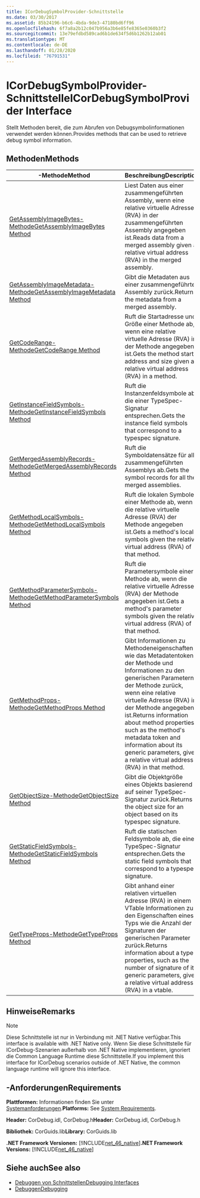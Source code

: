 ```yaml
---
title: ICorDebugSymbolProvider-Schnittstelle
ms.date: 03/30/2017
ms.assetid: 85b24196-b6c6-4bda-9de3-47180bd6ff96
ms.openlocfilehash: 6f7a8a2b12c047b956a3b6e85fe8365e0360b3f2
ms.sourcegitcommit: 13e79efdbd589cad6b1de634f5d6b1262b12ab01
ms.translationtype: MT
ms.contentlocale: de-DE
ms.lasthandoff: 01/28/2020
ms.locfileid: "76791531"
---
```

# <a name="icordebugsymbolprovider-interface"></a><span data-ttu-id="53940-102">ICorDebugSymbolProvider-Schnittstelle</span><span class="sxs-lookup"><span data-stu-id="53940-102">ICorDebugSymbolProvider Interface</span></span>
<span data-ttu-id="53940-103">Stellt Methoden bereit, die zum Abrufen von Debugsymbolinformationen verwendet werden können.</span><span class="sxs-lookup"><span data-stu-id="53940-103">Provides methods that can be used to retrieve debug symbol information.</span></span>  
  
## <a name="methods"></a><span data-ttu-id="53940-104">Methoden</span><span class="sxs-lookup"><span data-stu-id="53940-104">Methods</span></span>  
  
|<span data-ttu-id="53940-105">-Methode</span><span class="sxs-lookup"><span data-stu-id="53940-105">Method</span></span>|<span data-ttu-id="53940-106">Beschreibung</span><span class="sxs-lookup"><span data-stu-id="53940-106">Description</span></span>|  
|------------|-----------------|  
|[<span data-ttu-id="53940-107">GetAssemblyImageBytes-Methode</span><span class="sxs-lookup"><span data-stu-id="53940-107">GetAssemblyImageBytes Method</span></span>](icordebugsymbolprovider-getassemblyimagebytes-method.md)|<span data-ttu-id="53940-108">Liest Daten aus einer zusammengeführten Assembly, wenn eine relative virtuelle Adresse (RVA) in der zusammengeführten Assembly angegeben ist.</span><span class="sxs-lookup"><span data-stu-id="53940-108">Reads data from a merged assembly given a relative virtual address (RVA) in the merged assembly.</span></span>|  
|[<span data-ttu-id="53940-109">GetAssemblyImageMetadata-Methode</span><span class="sxs-lookup"><span data-stu-id="53940-109">GetAssemblyImageMetadata Method</span></span>](icordebugsymbolprovider-getassemblyimagemetadata-method.md)|<span data-ttu-id="53940-110">Gibt die Metadaten aus einer zusammengeführten Assembly zurück.</span><span class="sxs-lookup"><span data-stu-id="53940-110">Returns the metadata from a merged assembly.</span></span>|  
|[<span data-ttu-id="53940-111">GetCodeRange-Methode</span><span class="sxs-lookup"><span data-stu-id="53940-111">GetCodeRange Method</span></span>](icordebugsymbolprovider-getcoderange-method.md)|<span data-ttu-id="53940-112">Ruft die Startadresse und Größe einer Methode ab, wenn eine relative virtuelle Adresse (RVA) in der Methode angegeben ist.</span><span class="sxs-lookup"><span data-stu-id="53940-112">Gets the method start address and size given a relative virtual address (RVA) in a method.</span></span>|  
|[<span data-ttu-id="53940-113">GetInstanceFieldSymbols-Methode</span><span class="sxs-lookup"><span data-stu-id="53940-113">GetInstanceFieldSymbols Method</span></span>](icordebugsymbolprovider-getinstancefieldsymbols-method.md)|<span data-ttu-id="53940-114">Ruft die Instanzenfeldsymbole ab, die einer TypeSpec-Signatur entsprechen.</span><span class="sxs-lookup"><span data-stu-id="53940-114">Gets the instance field symbols that correspond to a typespec signature.</span></span>|  
|[<span data-ttu-id="53940-115">GetMergedAssemblyRecords-Methode</span><span class="sxs-lookup"><span data-stu-id="53940-115">GetMergedAssemblyRecords Method</span></span>](icordebugsymbolprovider-getmergedassemblyrecords-method.md)|<span data-ttu-id="53940-116">Ruft die Symboldatensätze für alle zusammengeführten Assemblys ab.</span><span class="sxs-lookup"><span data-stu-id="53940-116">Gets the symbol records for all the merged assemblies.</span></span>|  
|[<span data-ttu-id="53940-117">GetMethodLocalSymbols-Methode</span><span class="sxs-lookup"><span data-stu-id="53940-117">GetMethodLocalSymbols Method</span></span>](icordebugsymbolprovider-getmethodlocalsymbols-method.md)|<span data-ttu-id="53940-118">Ruft die lokalen Symbole einer Methode ab, wenn die relative virtuelle Adresse (RVA) der Methode angegeben ist.</span><span class="sxs-lookup"><span data-stu-id="53940-118">Gets a method's local symbols given the relative virtual address (RVA) of that method.</span></span>|  
|[<span data-ttu-id="53940-119">GetMethodParameterSymbols-Methode</span><span class="sxs-lookup"><span data-stu-id="53940-119">GetMethodParameterSymbols Method</span></span>](icordebugsymbolprovider-getmethodparametersymbols-method.md)|<span data-ttu-id="53940-120">Ruft die Parametersymbole einer Methode ab, wenn die relative virtuelle Adresse (RVA) der Methode angegeben ist.</span><span class="sxs-lookup"><span data-stu-id="53940-120">Gets a method's parameter symbols given the relative virtual address (RVA) of that method.</span></span>|  
|[<span data-ttu-id="53940-121">GetMethodProps-Methode</span><span class="sxs-lookup"><span data-stu-id="53940-121">GetMethodProps Method</span></span>](icordebugsymbolprovider-getmethodprops-method.md)|<span data-ttu-id="53940-122">Gibt Informationen zu Methodeneigenschaften wie das Metadatentoken der Methode und Informationen zu den generischen Parametern der Methode zurück, wenn eine relative virtuelle Adresse (RVA) in der Methode angegeben ist.</span><span class="sxs-lookup"><span data-stu-id="53940-122">Returns information about method properties, such as the method's metadata token and information about its generic parameters, given a relative virtual address (RVA) in that method.</span></span>|  
|[<span data-ttu-id="53940-123">GetObjectSize-Methode</span><span class="sxs-lookup"><span data-stu-id="53940-123">GetObjectSize Method</span></span>](icordebugsymbolprovider-getobjectsize-method.md)|<span data-ttu-id="53940-124">Gibt die Objektgröße eines Objekts basierend auf seiner TypeSpec-Signatur zurück.</span><span class="sxs-lookup"><span data-stu-id="53940-124">Returns the object size for an object based on its typespec signature.</span></span>|  
|[<span data-ttu-id="53940-125">GetStaticFieldSymbols-Methode</span><span class="sxs-lookup"><span data-stu-id="53940-125">GetStaticFieldSymbols Method</span></span>](icordebugsymbolprovider-getstaticfieldsymbols-method.md)|<span data-ttu-id="53940-126">Ruft die statischen Feldsymbole ab, die einer TypeSpec-Signatur entsprechen.</span><span class="sxs-lookup"><span data-stu-id="53940-126">Gets the static field symbols that correspond to a typespec signature.</span></span>|  
|[<span data-ttu-id="53940-127">GetTypeProps-Methode</span><span class="sxs-lookup"><span data-stu-id="53940-127">GetTypeProps Method</span></span>](icordebugsymbolprovider-gettypeprops-method.md)|<span data-ttu-id="53940-128">Gibt anhand einer relativen virtuellen Adresse (RVA) in einem VTable Informationen zu den Eigenschaften eines Typs wie die Anzahl der Signaturen der generischen Parameter zurück.</span><span class="sxs-lookup"><span data-stu-id="53940-128">Returns information about a type's properties, such as the number of signature of its generic parameters, given a relative virtual address (RVA) in a vtable.</span></span>|  
  
## <a name="remarks"></a><span data-ttu-id="53940-129">Hinweise</span><span class="sxs-lookup"><span data-stu-id="53940-129">Remarks</span></span>  
  
> [!NOTE]
> <span data-ttu-id="53940-130">Diese Schnittstelle ist nur in Verbindung mit .NET Native verfügbar.</span><span class="sxs-lookup"><span data-stu-id="53940-130">This interface is available with .NET Native only.</span></span> <span data-ttu-id="53940-131">Wenn Sie diese Schnittstelle für ICorDebug-Szenarien außerhalb von .NET Native implementieren, ignoriert die Common Language Runtime diese Schnittstelle.</span><span class="sxs-lookup"><span data-stu-id="53940-131">If you implement this interface for ICorDebug scenarios outside of .NET Native, the common language runtime will ignore this interface.</span></span>  
  
## <a name="requirements"></a><span data-ttu-id="53940-132">-Anforderungen</span><span class="sxs-lookup"><span data-stu-id="53940-132">Requirements</span></span>  
 <span data-ttu-id="53940-133">**Plattformen:** Informationen finden Sie unter [Systemanforderungen](../../../../docs/framework/get-started/system-requirements.md).</span><span class="sxs-lookup"><span data-stu-id="53940-133">**Platforms:** See [System Requirements](../../../../docs/framework/get-started/system-requirements.md).</span></span>  
  
 <span data-ttu-id="53940-134">**Header:** CorDebug.idl, CorDebug.h</span><span class="sxs-lookup"><span data-stu-id="53940-134">**Header:** CorDebug.idl, CorDebug.h</span></span>  
  
 <span data-ttu-id="53940-135">**Bibliothek:** CorGuids.lib</span><span class="sxs-lookup"><span data-stu-id="53940-135">**Library:** CorGuids.lib</span></span>  
  
 <span data-ttu-id="53940-136">**.NET Framework Versionen:** [!INCLUDE[net_46_native](../../../../includes/net-46-native-md.md)]</span><span class="sxs-lookup"><span data-stu-id="53940-136">**.NET Framework Versions:** [!INCLUDE[net_46_native](../../../../includes/net-46-native-md.md)]</span></span>  
  
## <a name="see-also"></a><span data-ttu-id="53940-137">Siehe auch</span><span class="sxs-lookup"><span data-stu-id="53940-137">See also</span></span>

- [<span data-ttu-id="53940-138">Debuggen von Schnittstellen</span><span class="sxs-lookup"><span data-stu-id="53940-138">Debugging Interfaces</span></span>](debugging-interfaces.md)
- [<span data-ttu-id="53940-139">Debuggen</span><span class="sxs-lookup"><span data-stu-id="53940-139">Debugging</span></span>](index.md)

